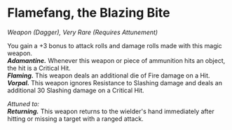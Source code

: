 # Flamefang, the Blazing Bite
*Weapon (Dagger), Very Rare (Requires Attunement)*

You gain a +3 bonus to attack rolls and damage rolls made with this magic weapon.  
***Adamantine.*** Whenever this weapon or piece of ammunition hits an object, the hit is a Critical Hit.  
***Flaming.*** This weapon deals an additional die of Fire damage on a Hit.  
***Vorpal.*** This weapon ignores Resistance to Slashing damage and deals an additional 30 Slashing damage on a Critical Hit.

*Attuned to:*  
***Returning.*** This weapon returns to the wielder's hand immediately after hitting or missing a target with a ranged attack.  